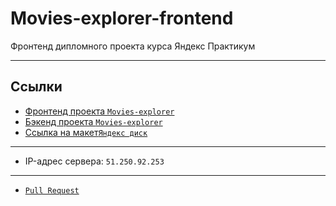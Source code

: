 # Movies-explorer-frontend
Фронтенд дипломного проекта курса Яндекс Практикум

***
## Ссылки
* [Фронтенд проекта `Movies-explorer`](http://movies2explorer.nomoredomains.sbs/)
* [Бэкенд проекта `Movies-explorer`](https://api.movies2explorer.nomoredomains.sbs/)
* [Ссылка на макет`Яндекс диск`](https://disk.yandex.ru/d/XR03PlXlNZBvhA)
***
* IP-адрес сервера: `51.250.92.253`
***
* [`Pull Request`](https://github.com/stasyansky/movies-explorer-frontend/pull/2)

